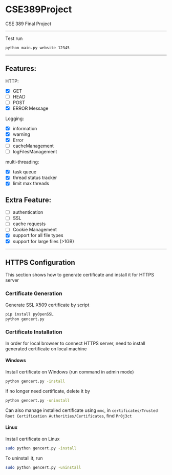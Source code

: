 # CSE389Project
CSE 389 Final Project

------

Test run
```cmd
python main.py website 12345
```

----
## Features:  
HTTP:  
- [X] GET 
- [ ] HEAD
- [ ] POST
- [X] ERROR Message  

Logging:  
- [X] information
- [X] warning
- [X] Error
- [ ] cacheManagement
- [ ] logFilesManagement

multi-threading:
- [x] task queue
- [x] thread status tracker
- [x] limit max threads

## Extra Feature:
- [ ] authentication
- [ ] SSL
- [ ] cache requests
- [ ] Cookie Management
- [X] support for all file types
- [X] support for large files (>1GB)

------

## HTTPS Configuration
This section shows how to generate certificate and install it for HTTPS server

### Certificate Generation
Generate SSL X509 certificate by script
```cmd
pip install pyOpenSSL
python gencert.py
```

### Certificate Installation
In order for local browser to connect HTTPS server, need to install generated certificate on local machine  

#### Windows  
Install certificate on Windows (run command in admin mode)
```cmd
python gencert.py -install
```

If no longer need certificate, delete it by  
```cmd
python gencert.py -uninstall
```
Can also manage installed certificate using `mmc`, in `certificates/Trusted Root Certification Authorities/Certificates`, find `Pr0j3ct`  

#### Linux
Install certificate on Linux
```bash
sudo python gencert.py -install
```
To uninstall it, run
```bash
sudo python gencert.py -uninstall
```